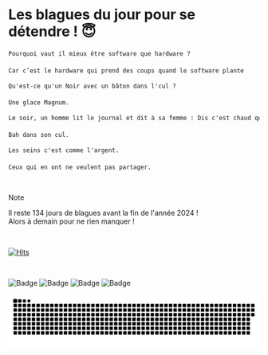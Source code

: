 
<h1>Les blagues du jour pour se détendre ! 😇</h1>

```diff
Pourquoi vaut il mieux être software que hardware ?

Car c’est le hardware qui prend des coups quand le software plante
```

```diff
Qu'est-ce qu'un Noir avec un bâton dans l'cul ?

Une glace Magnum.
```

```diff
Le soir, un homme lit le journal et dit à sa femme : Dis c'est chaud quand même, une femme s'est faite baiser par 100 personnes, mais où va le monde ? Et sa femme répond :

Bah dans son cul.
```

```diff
Les seins c'est comme l'argent.

Ceux qui en ont ne veulent pas partager.
```

<br/>

> [!NOTE]
> Il reste 134 jours de blagues avant la fin de l'année 2024 ! <br/>
> Alors à demain pour ne rien manquer !

<br/>


[![Hits](https://hits.seeyoufarm.com/api/count/incr/badge.svg?url=https%3A%2F%2Fgithub.com%2FClems02%2Fhit-counter&count_bg=%23003E80&title_bg=%235C9FE1&icon=powershell.svg&icon_color=%23FFFFFF&title=Visite&edge_flat=false)](https://hits.seeyoufarm.com)


<br/>


![Badge](https://img.shields.io/badge/Last%20updated%20on-white?style=for-the-badge&logo=clockify)   ![Badge](https://img.shields.io/badge/20/08-white?style=for-the-badge) ![Badge](https://img.shields.io/badge/at-white?style=for-the-badge) ![Badge](https://img.shields.io/badge/02:48-white?style=for-the-badge)


<p align="center">
 <img width="1000" src="assets/github-snake.svg" alt="snake"/>
</p>
